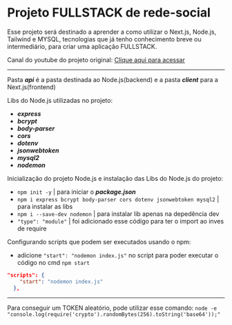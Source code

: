# Projeto FULLSTACK de rede-social 

Esse projeto será destinado a aprender a como utilizar o Next.js, Node.js, Tailwind e MYSQL,
tecnologias que já tenho conhecimento breve ou intermediário, para criar uma aplicação FULLSTACK.

Canal do youtube do projeto original:
[Clique aqui para acessar](https://www.youtube.com/watch?v=ZfOkWcSulxM&t=1347s&ab_channel=FalksDev)

---

Pasta ***api*** é a pasta destinada ao Node.js(backend) e a pasta ***client*** para a Next.js(frontend)

Libs do Node.js utilizadas no projeto:
- ***express***
- ***bcrypt***
- ***body-parser*** 
- ***cors***
- ***dotenv***
- ***jsonwebtoken***
- ***mysql2***
- ***nodemon***

Inicialização do projeto Node.js e instalação das Libs do Node.js do projeto:
- `npm init -y` | para iniciar o ***package.json***
- `npm i express bcrypt body-parser cors dotenv jsonwebtoken mysql2` | para instalar as libs
- `npm i --save-dev nodemon` | para instalar lib apenas na depedência dev 
- `"type": "module"` | foi adicionado esse código para ter o import ao inves de require

Configurando scripts que podem ser executados usando o npm:
- adicione `"start": "nodemon index.js"` no script para poder executar o código no cmd `npm start`
```json
"scripts": {
    "start": "nodemon index.js"
  },
```
---

Para conseguir um TOKEN aleatório, pode utilizar esse comando:
`node -e "console.log(require('crypto').randomBytes(256).toString('base64'));"`
